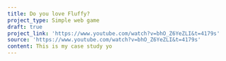 ```yaml
---
title: Do you love Fluffy?
project_type: Simple web game
draft: true
project_link: 'https://www.youtube.com/watch?v=bhO_Z6YeZLI&t=4179s'
source: 'https://www.youtube.com/watch?v=bhO_Z6YeZLI&t=4179s'
content: This is my case study yo
---
```



